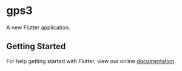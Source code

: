 # gps3

A new Flutter application.

## Getting Started

For help getting started with Flutter, view our online
[documentation](https://flutter.io/).
